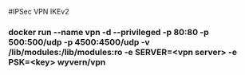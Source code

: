 #IPSec VPN IKEv2

### docker run --name vpn -d --privileged -p 80:80 -p 500:500/udp -p 4500:4500/udp -v /lib/modules:/lib/modules:ro -e SERVER=\<vpn server> -e PSK=\<key> wyvern/vpn
